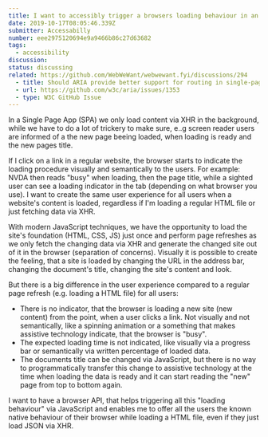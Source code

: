 ```yaml
---
title: I want to accessibly trigger a browsers loading behaviour in an SPA
date: 2019-10-17T08:05:46.339Z
submitter: Accessabilly
number: eee2975120694e9a9466b86c27d63682
tags: 
  - accessibility
discussion: 
status: discussing 
related: https://github.com/WebWeWant/webwewant.fyi/discussions/294
  - title: Should ARIA provide better support for routing in single-page applications?
  - url: https://github.com/w3c/aria/issues/1353
  - type: W3C GitHub Issue
---
```


In a Single Page App (SPA) we only load content via XHR in the background, while we have to do a lot of trickery to make sure, e..g screen reader users are informed of a the new page beeing loaded, when loading is ready and the new pages title.

If I click on a link in a regular website, the browser starts to indicate the loading procedure visually and semantically to the users. For example: NVDA then reads "busy" when loading, then the page title, while a sighted user can see a loading indicator in the tab (depending on what browser you use).
I want to create the same user experience for all users when a website's content is loaded, regardless if I'm loading a regular HTML file or just fetching data via XHR.

With modern JavaScript techniques, we have the opportunity to load the site's foundation (HTML, CSS, JS) just once and perform page refreshes as we only fetch the changing data via XHR and generate the changed site out of it in the browser (separation of concerns). Visually it is possible to create the feeling, that a site is loaded by changing the URL in the address bar, changing the document's title, changing the site's content and look.

But there is a big difference in the user experience compared to a regular page refresh (e.g. loading a HTML file) for all users:

* There is no indicator, that the browser is loading a new site (new content) from the point, when a user clicks a link. Not visually and not semantically, like a spinning animation or a something that makes assistive technology indicate, that the browser is "busy".
* The expected loading time is not indicated, like visually via a progress bar or semantically via written percentage of loaded data.
* The documents title can be changed via JavaScript, but there is no way to programmatically transfer this change to assistive technology at the time when loading the data is ready and it can start reading the "new" page from top to bottom again. 

I want to have a browser API, that helps triggering all this "loading behaviour" via JavaScript and enables me to offer all the users the known native behaviour of their browser while loading a HTML file, even if they just load JSON via XHR.
